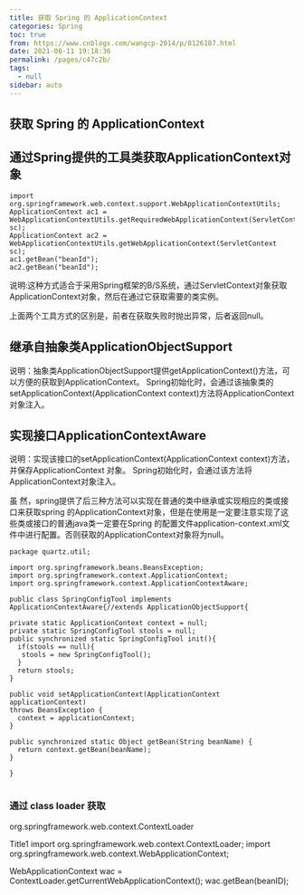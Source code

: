 ```yaml
---
title: 获取 Spring 的 ApplicationContext
categories: Spring
toc: true
from: https://www.cnblogs.com/wangcp-2014/p/8126187.html
date: 2021-08-11 19:18:36
permalink: /pages/c47c2b/
tags: 
  - null
sidebar: auto
---
```


## 获取 Spring 的 ApplicationContext

## 通过Spring提供的工具类获取ApplicationContext对象

```
import org.springframework.web.context.support.WebApplicationContextUtils;
ApplicationContext ac1 = WebApplicationContextUtils.getRequiredWebApplicationContext(ServletContext sc);
ApplicationContext ac2 = WebApplicationContextUtils.getWebApplicationContext(ServletContext sc);
ac1.getBean("beanId");
ac2.getBean("beanId");

```

 

说明:这种方式适合于采用Spring框架的B/S系统，通过ServletContext对象获取ApplicationContext对象，然后在通过它获取需要的类实例。

上面两个工具方式的区别是，前者在获取失败时抛出异常，后者返回null。

## 继承自抽象类ApplicationObjectSupport

说明：抽象类ApplicationObjectSupport提供getApplicationContext()方法，可以方便的获取到ApplicationContext。
Spring初始化时，会通过该抽象类的setApplicationContext(ApplicationContext context)方法将ApplicationContext 对象注入。

## 实现接口ApplicationContextAware

说明：实现该接口的setApplicationContext(ApplicationContext context)方法，并保存ApplicationContext 对象。
Spring初始化时，会通过该方法将ApplicationContext对象注入。

虽 然，spring提供了后三种方法可以实现在普通的类中继承或实现相应的类或接口来获取spring 的ApplicationContext对象，但是在使用是一定要注意实现了这些类或接口的普通java类一定要在Spring 的配置文件application-context.xml文件中进行配置。否则获取的ApplicationContext对象将为null。

```
package quartz.util;

import org.springframework.beans.BeansException;
import org.springframework.context.ApplicationContext;
import org.springframework.context.ApplicationContextAware;

public class SpringConfigTool implements ApplicationContextAware{//extends ApplicationObjectSupport{

private static ApplicationContext context = null;
private static SpringConfigTool stools = null;
public synchronized static SpringConfigTool init(){
  if(stools == null){
   stools = new SpringConfigTool();
  }
  return stools;
}

public void setApplicationContext(ApplicationContext applicationContext)
throws BeansException {
  context = applicationContext;
}

public synchronized static Object getBean(String beanName) {
  return context.getBean(beanName);
}

}


```

### 通过 class loader 获取

org.springframework.web.context.ContextLoader

Title1 import org.springframework.web.context.ContextLoader; 
import org.springframework.web.context.WebApplicationContext; 

WebApplicationContext wac = ContextLoader.getCurrentWebApplicationContext(); 
  wac.getBean(beanID);

 